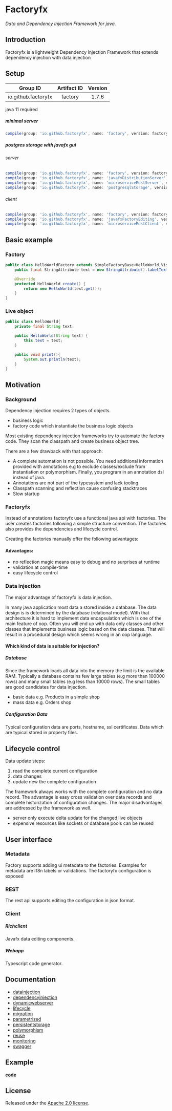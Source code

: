 # Factoryfx

*Data and Dependency Injection Framework for java.*

## Introduction

Factoryfx is a lightweight Dependency Injection Framework that extends dependency injection with data injection

## Setup

| Group ID            | Artifact ID | Version |
| :-----------------: | :---------: | :-----: |
| io.github.factoryfx | factory  | 1.7.6  |

java 11 required

##### minimal server
```groovy
compile(group: 'io.github.factoryfx', name: 'factory', version: factoryfxVersion)
```

##### postgres storage with javafx gui
###### server
```groovy
compile(group: 'io.github.factoryfx', name: 'factory', version: factoryfxVersion)
compile(group: 'io.github.factoryfx', name: 'javafxDistributionServer', version: factoryfxVersion)
compile(group: 'io.github.factoryfx', name: 'microserviceRestServer', version: factoryfxVersion)
compile(group: 'io.github.factoryfx', name: 'postgresqlStorage', version: factoryfxVersion)
```
###### client
```groovy
compile(group: 'io.github.factoryfx', name: 'factory', version: factoryfxVersion)
compile(group: 'io.github.factoryfx', name: 'javafxFactoryEditing', version: factoryfxVersion)
compile(group: 'io.github.factoryfx', name: 'microserviceRestClient', version: factoryfxVersion)
```

## Basic example
### Factory
```java
public class HelloWorldFactory extends SimpleFactoryBase<HelloWorld,Visitor,HelloWorldFactory> {
    public final StringAttribute text = new StringAttribute().labelText("text");

    @Override
    protected HelloWorld create() {
        return new HelloWorld(text.get());
    }
}
```
### Live object
```java
public class HelloWorld{
    private final String text;

    public HelloWorld(String text) {
        this.text = text;
    }

    public void print(){
        System.out.println(text);
    }
}
```
## Motivation

### Background
Dependency injection requires 2 types of objects.
* business logic
* factory code which instantiate the business logic objects

Most existing dependency injection frameworks try to automate the factory code.
They scan the classpath and create business object tree.

There are a few drawback with that approach:
* A complete automation is not possible. You need additional information provided with annotations e.g to exclude classes/exclude from instantiation or polymorphism. Finally, you program in an annotation dsl instead of java.
* Annotations are not part of the typesystem and lack tooling
* Classpath scanning and reflection cause confusing stacktraces
* Slow startup

### Factoryfx
Instead of annotations factoryfx use a functional java api with factories. 
The user creates factories following a simple structure convention. The factories also provides the dependencies and lifecycle control.

Creating the factories manually offer the following advantages:
#### Advantages:
* no reflection magic means easy to debug and no surprises at runtime
* validation at compile-time
* easy lifecycle control


### Data injection
The major advantage of factoryfx is data injection.

In many java application most data a stored inside a database. The data design is is determined by the database (relational model).
With that architecture it is hard to implement data encapsulation which is one of the main feature of oop.
Often you will end up with data only classes and other classes that implements business logic based on the data classes. That will result in a procedural design which seems wrong in an oop language. 

#### Which kind of data is suitable for injection?
##### Database
Since the framework loads all data into the memory the limit is the available RAM.
Typically a database contains few large tables (e.g more than 100000 rows) and many small tables (e.g less than 10000 rows).
The small tables are good candidates for data injection.
* basic data e.g. Products in a simple shop
* mass data e.g. Orders shop 

##### Configuration Data
Typical configuration data are ports, hostname, ssl certificates. Data which are typical stored in property files.

## Lifecycle control
Data update steps:
1. read the complete current configuration
2. data changes
3. update new the complete configuration

The framework always works with the complete configuration and no data record.
The advantage is easy cross validation over data records and complete historization of configuration changes.
The major disadvantages are addressed by the framework as well.

* server only execute delta update for the changed live objects
* expensive resources like sockets or database pools can be reused


## User interface
### Metadata
Factory supports adding ui metadata to the factories. Examples for metadata are i18n labels or validations.
The factoryfx configuration is exposed
### REST
The rest api supports editing the configuration in json format.
### Client
##### Richclient
Javafx data editing components.
##### Webapp
Typescript code generator.


## Documentation

* [datainjection](docu/src/main/java/de/factoryfx/docu/datainjection/usecase.md)
* [dependencyinjection](docu/src/main/java/de/factoryfx/docu/dependencyinjection/usecase.md)
* [dynamicwebserver](docu/src/main/java/de/factoryfx/docu/dynamicwebserver/usecase.md)
* [lifecycle](docu/src/main/java/de/factoryfx/docu/lifecycle/usecase.md)
* [migration](docu/src/main/java/de/factoryfx/docu/migration/usecase.md)
* [parametrized](docu/src/main/java/de/factoryfx/docu/parametrized/usecase.md)
* [persistentstorage](docu/src/main/java/de/factoryfx/docu/persistentstorage/usecase.md)
* [polymorphism](docu/src/main/java/de/factoryfx/docu/polymorphism/usecase.md)
* [reuse](docu/src/main/java/de/factoryfx/docu/reuse/usecase.md)
* [monitoring](docu/src/main/java/de/factoryfx/docu/monitoring/usecase.md)
* [swagger](docu/src/main/java/de/factoryfx/docu/swagger/usecase.md)


## Example

[**code**](https://github.com/factoryfx/factoryfx/tree/master/example/src/main/java/de/factoryfx/example)

## License

Released under the [Apache 2.0 license](http://www.apache.org/licenses/LICENSE-2.0.html).


